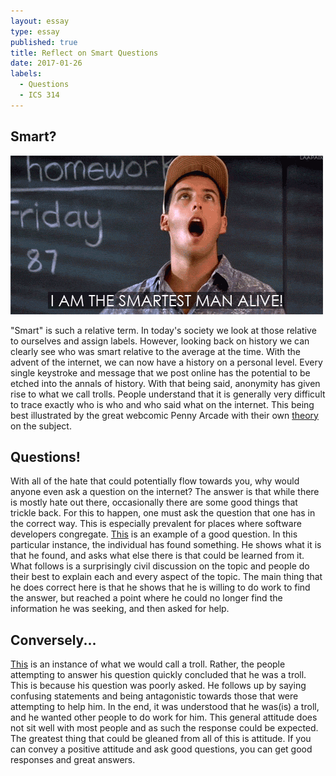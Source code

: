 ```yaml
---
layout: essay
type: essay
published: true
title: Reflect on Smart Questions
date: 2017-01-26
labels:
  - Questions
  - ICS 314
---
```


## Smart?

<img class="ui medium left floated image" src="../images/smart.gif">

"Smart" is such a relative term. In today's society we look at those relative to ourselves and assign labels. However, looking back on history we can clearly see who was smart relative to the average at the time. With the advent of the internet, we can now have a history on a personal level. Every single keystroke and message that we post online has the potential to be etched into the annals of history. With that being said, anonymity has given rise to what we call trolls. People understand that it is generally very difficult to trace exactly who is who and who said what on the internet. This being best illustrated by the great webcomic Penny Arcade with their own [theory](https://www.penny-arcade.com/comic/2004/03/19) on the subject. 

## Questions!
With all of the hate that could potentially flow towards you, why would anyone even ask a question on the internet? The answer is that while there is mostly hate out there, occasionally there are some good things that trickle back. For this to happen, one must ask the question that one has in the correct way. This is especially prevalent for places where software developers congregate. [This](http://stackoverflow.com/questions/41727415/valid-but-worthless-syntax-in-switch-case) is an example of a good question. In this particular instance, the individual has found something. He shows what it is that he found, and asks what else there is that could be learned from it. What follows is a surprisingly civil discussion on the topic and people do their best to explain each and every aspect of the topic. The main thing that he does correct here is that he shows that he is willing to do work to find the answer, but reached a point where he could no longer find the information he was seeking, and then asked for help.

## Conversely...
[This](http://stackoverflow.com/questions/41719269/do-include-and-require-behave-in-same-way-in-case-the-file-specified-with-th) is an instance of what we would call a troll. Rather, the people attempting to answer his question quickly concluded that he was a troll. This is because his question was poorly asked. He follows up by saying confusing statements and being antagonistic towards those that were attempting to help him. In the end, it was understood that he was(is) a troll, and he wanted other people to do work for him. This general attitude does not sit well with most people and as such the response could be expected. The greatest thing that could be gleaned from all of this is attitude. If you can convey a positive attitude and ask good questions, you can get good responses and great answers. 
